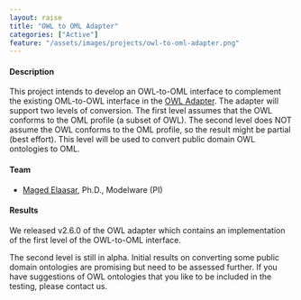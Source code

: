 ```yaml
---
layout: raise
title: "OWL to OML Adapter"
categories: ["Active"]
feature: "/assets/images/projects/owl-to-oml-adapter.png"
---
```


#### Description

This project intends to develop an OWL-to-OML interface to complement the existing OML-to-OWL interface in the [OWL Adapter](https://github.com/opencaesar/owl-adapter). The adapter will support two levels of conversion. The first level assumes that the OWL conforms to the OML profile (a subset of OWL). The second level does NOT assume the OWL conforms to the OML profile, so the result might be partial (best effort). This level will be used to convert public domain OWL ontologies to OML.

#### Team

- [Maged Elaasar](/maged-elaasar.html), Ph.D., Modelware (PI)

#### Results

We released v2.6.0 of the OWL adapter which contains an implementation of the first level of the OWL-to-OML interface.

The second level is still in alpha. Initial results on converting some public domain ontologies are promising but need to be assessed further. If you have suggestions of OWL ontologies that you like to be included in the testing, please contact us.
